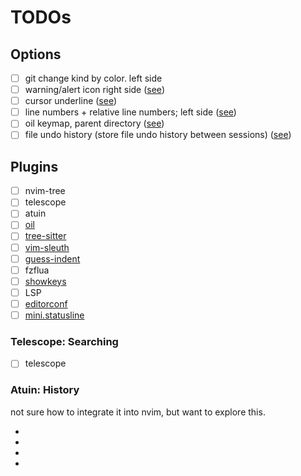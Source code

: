 # TODOs

## Options

- [ ] git change kind by color. left side
- [ ] warning/alert icon right side ([see][MrJakob-1])
- [ ] cursor underline ([see][MrJakob-1])
- [ ] line numbers + relative line numbers; left side ([see][MrJakob-1])
- [ ] oil keymap, parent directory ([see][MrJakob-1])
- [ ] file undo history (store file undo history between sessions) ([see][MrJakob-1])

## Plugins

- [ ] nvim-tree
- [ ] telescope
- [ ] atuin
- [ ] [oil][MrJakob-1]
- [ ] [tree-sitter][MrJakob-2]
- [ ] [vim-sleuth][MrJakob-1]
- [ ] [guess-indent][MrJakob-1.5b]
- [ ] fzflua
- [ ] [showkeys][MrJakob-2]
- [ ] LSP
- [ ] [editorconf][MrJakob-1.5a]
- [ ] [mini.statusline][MrJakob-1]

### Telescope: Searching

- [ ] telescope

### Atuin: History

not sure how to integrate it into nvim, but want to explore this.

- [MrJakob-1]: https://www.youtube.com/watch?v=g1gyYttzxcI "MrJakob: Treesitter, Textobjects & which-key"
- [MrJakob-1.5a]: https://www.youtube.com/watch?v=jbJjW3YCG_s "MrJakob: .editorconfig"
- [MrJakob-1.5b]: https://www.youtube.com/watch?v=DUleGgw-XKo "MrJakob: guess-indent.nvim"
- [MrJakob-2]: https://www.youtube.com/watch?v=E4qXZv34NQQ "MrJakob: Treesitter, Textobjects & which-key"
